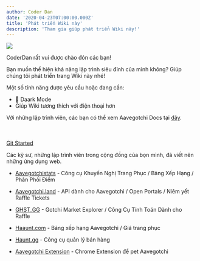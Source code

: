 ```yaml
---
author: Coder Dan
date: '2020-04-23T07:00:00.000Z'
title: 'Phát triển Wiki này'
description: 'Tham gia giúp phát triển Wiki này!'
---
```


<div class="headerImageContainer">
<img class="headerImage" src="/developers/codergotchi.png">
<p class="headerImageText">CoderDan rất vui được chào đón các bạn!</p>
</div>

Bạn muốn thể hiện khả năng lập trình siêu đỉnh của mình không? Giúp chúng tôi phát triển trang Wiki này nhé!

Một số tính năng được yêu cầu hoặc đang cần:

* 🌃 Daark Mode
* Giúp Wiki tương thích với điện thoại hơn

Với những lập trình viên, các bạn có thể xem Aavegotchi Docs tại [đây](https://docs.aavegotchi.com/).

<div style="margin-top:50px;"></div>

<a class="button-default" href="https://github.com/aavegotchi/aavegotchi-wiki" target="_blank">Git Started</a>

Các kỹ sư, những lập trình viên trong cộng đồng của bọn mình, đã viết nên những ứng dụng web.

* [Aavegotchistats](https://aavegotchistats.com/) - Công cụ Khuyến Nghị Trang Phục / Bảng Xếp Hạng / Phân Phối Điểm

* [Aavegotchi.land](https://aavegotchi.land/) - API dành cho Aavegotchi / Open Portals / Niêm yết Raffle Tickets

* [GHST_GG](https://ghst.gg/) - Gotchi Market Explorer / Công Cụ Tính Toán Dành cho Raffle

* [Haaunt.com](https://haaunt.com/) - Bảng xếp hạng Aavegotchi / Giá trang phục

* [Haunt.gg](https://haunt.gg/) - Công cụ quản lý bán hàng

* [Aavegotchi Extension](https://chrome.google.com/webstore/detail/aavegotchi-extension/ibggmlahcckfbcghmbnbdmkmolmaejfc) - Chrome Extension để pet Aavegotchi